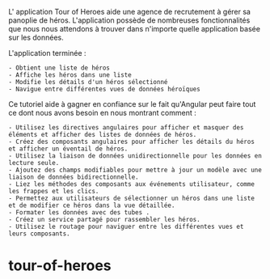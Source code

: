 L' application Tour of Heroes aide une agence de recrutement à gérer sa panoplie de héros. L'application possède de nombreuses fonctionnalités que nous nous attendons à trouver dans n'importe quelle application basée sur les données.

L'application terminée :

    - Obtient une liste de héros
    - Affiche les héros dans une liste
    - Modifie les détails d'un héros sélectionné
    - Navigue entre différentes vues de données héroïques

Ce tutoriel aide à gagner en confiance sur le fait qu'Angular peut faire tout ce dont nous avons besoin en nous montrant comment :

    - Utilisez les directives angulaires pour afficher et masquer des éléments et afficher des listes de données de héros.
    - Créez des composants angulaires pour afficher les détails du héros et afficher un éventail de héros.
    - Utilisez la liaison de données unidirectionnelle pour les données en lecture seule.
    - Ajoutez des champs modifiables pour mettre à jour un modèle avec une liaison de données bidirectionnelle.
    - Liez les méthodes des composants aux événements utilisateur, comme les frappes et les clics.
    - Permettez aux utilisateurs de sélectionner un héros dans une liste et de modifier ce héros dans la vue détaillée.
    - Formater les données avec des tubes .
    - Créez un service partagé pour rassembler les héros.
    - Utilisez le routage pour naviguer entre les différentes vues et leurs composants.
# tour-of-heroes
